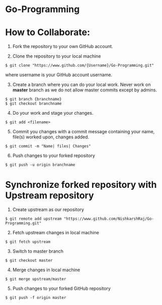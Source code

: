 # Go-Programming

# How to Collaborate:

1. Fork the repository to your own GitHub account.

2. Clone the repository to your local machine
```
$ git clone "https://www.github.com/{Username}/Go-Programming.git"
```
where username is your GitHub account username.

3. Create a branch where you can do your local work.
Never work on **master** branch as we do not allow master commits except by admins.
```
$ git branch {branchname}
$ git checkout branchname
```

4. Do your work and stage your changes.
```
$ git add <filename>
```

5. Commit you changes with a commit message containing your name, file(s) worked upon, changes added.
```
$ git commit -m "Name| files| Changes"
```

6. Push changes to your forked repository
```
$ git push -u origin branchname
```

# Synchronize forked repository with Upstream repository

1. Create upstream as our repository
```
$ git remote add upstream "https://www.github.com/NishkarshRaj/Go-Programming.git"
```

2. Fetch upstream changes in local machine
```
$ git fetch upstream
```

3. Switch to master branch
```
$ git checkout master
```

4. Merge changes in local machine
```
$ git merge upstream/master
```

5. Push changes to your forked GitHub repository
```
$ git push -f origin master
```

